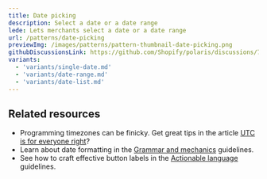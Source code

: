 ```yaml
---
title: Date picking
description: Select a date or a date range
lede: Lets merchants select a date or a date range
url: /patterns/date-picking
previewImg: /images/patterns/pattern-thumbnail-date-picking.png
githubDiscussionsLink: https://github.com/Shopify/polaris/discussions/7853
variants:
  - 'variants/single-date.md'
  - 'variants/date-range.md'
  - 'variants/date-list.md'
---
```


<div as="Variants"></div>

<div as="Stack" gap="4">

## Related resources

* Programming timezones can be finicky. Get great tips in the article [UTC is for everyone right](https://zachholman.com/talk/utc-is-enough-for-everyone-right)?
* Learn about date formatting in the [Grammar and mechanics](/content/grammar-and-mechanics#date) guidelines.
* See how to craft effective button labels in the [Actionable language](/content/actionable-language) guidelines.

</div>